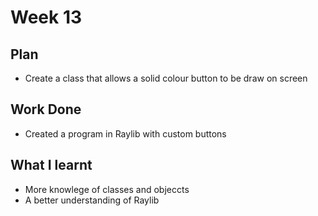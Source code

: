 # Week 13
## Plan
- Create a class that allows a solid colour button to be draw on screen
## Work Done
- Created a program in Raylib with custom buttons
## What I learnt
- More knowlege of classes and objeccts
- A better understanding of Raylib